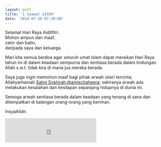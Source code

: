 ```yaml
---
layout: post
title: '1 Syawal 1435H'
date: '2014-07-28 07:30:00'
---
```


Selamat Hari Raya Aidilfitri.  
Mohon ampun dan maaf,  
zahir dan batin,  
daripada saya dan keluarga.  

Mari kita semua berdoa agar seluruh umat Islam dapat meraikan Hari Raya tahun ini di dalam keadaan sempurna dan sentiasa berada dalam lindungan Allah s.w.t. tidak kira di mana jua mereka berada.

Saya juga ingin memohon maaf bagi pihak arwah isteri tercinta; Allahyarhamah [Salmi Syahirah](http://www.amischaheera.com/);[@amischaheera](http://instagram.com/amischaheera); sekiranya arwah ada melakukan kesalahan dan kesilapan sepanjang hidupnya di dunia ini.  

Semoga arwah sentiasa berada dalam keadaan yang tenang di sana dan ditempatkan di kalangan orang-orang yang beriman.  

InsyaAllah.  

<iframe src="https://embed.spotify.com/?uri=spotify:track:2bbmmMoj24dhmFpuaalJJm" frameborder="0" allowtransparency="true" width="300" height="80"></iframe>
